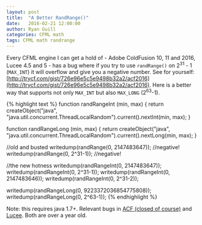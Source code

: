 ```yaml
---
layout: post
title:  "A Better RandRange()"
date:   2016-02-21 12:00:00
author: Ryan Guill
categories: CFML math
tags: CFML math randrange
---
```


Every CFML engine I can get a hold of - Adobe ColdFusion 10, 11 and 2016, Lucee 4.5 and 5 - has a bug where if you try to use `randRange()` on 2<sup>31</sup> - 1 (`MAX_INT`) it will overflow and give you a negative number.  See for yourself: [http://trycf.com/gist/726e96e5c5e9498b32a2/acf2016](http://trycf.com/gist/726e96e5c5e9498b32a2/acf2016).  Here is a better way that supports not only `MAX_INT` but also `MAX_LONG` (2<sup>63</sup>-1).
<!-- break -->

{% highlight text %}
<cfscript>
function randRangeInt (min, max) {
	return createObject("java", "java.util.concurrent.ThreadLocalRandom").current().nextInt(min, max);
}

function randRangeLong (min, max) {
	return createObject("java", "java.util.concurrent.ThreadLocalRandom").current().nextLong(min, max);
}

//old and busted
writedump(randRange(0, 2147483647)); //negative!
writedump(randRange(0, 2^31-1)); //negative!

//the new hotness
writedump(randRangeInt(0, 2147483647));
writedump(randRangeInt(0, 2^31-1));
writedump(randRangeInt(0, 2147483646));
writedump(randRangeInt(0, 2^31-2));

writedump(randRangeLong(0, 9223372036854775808));
writedump(randRangeLong(0, 2^63-1));
</cfscript>
{% endhighlight %}

Note: this requires java 1.7+. Relevant bugs in [ACF (closed of course)](https://bugbase.adobe.com/index.cfm?event=bug&id=3041752) and [Lucee](https://luceeserver.atlassian.net/browse/LDEV-25).  Both are over a year old.
